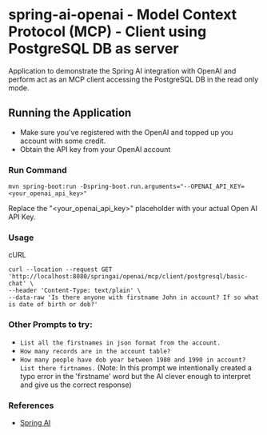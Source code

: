 # spring-ai-openai - Model Context Protocol (MCP) - Client using PostgreSQL DB as server

Application to demonstrate the Spring AI integration with OpenAI and perform act as an MCP client accessing the PostgreSQL DB in the read only mode.

## Running the Application 
- Make sure you've registered with the OpenAI and topped up you account with some credit.
- Obtain the API key from your OpenAI account

### Run Command
```
mvn spring-boot:run -Dspring-boot.run.arguments="--OPENAI_API_KEY=<your_openai_api_key>"
```

Replace the "<your_openai_api_key>" placeholder with your actual Open AI API Key.

### Usage

cURL
```
curl --location --request GET 'http://localhost:8080/springai/openai/mcp/client/postgresql/basic-chat' \
--header 'Content-Type: text/plain' \
--data-raw 'Is there anyone with firstname John in account? If so what is date of birth or dob?'
```

### Other Prompts to try:

- `List all the firstnames in json format from the account.`
- `How many records are in the account table?`
- `How many people have dob year between 1980 and 1990 in account? List there firtnames.`
  (Note: In this prompt we intentionally created a typo error in the 'firstname' word but the AI clever enough to interpret and give us the correct response)

### References
-  [Spring AI](https://docs.spring.io/spring-ai/reference/1.0/api/chat/openai-chat.html)


